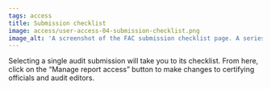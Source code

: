 ```yaml
---
tags: access
title: Submission checklist
image: access/user-access-04-submission-checklist.png
image_alt: 'A screenshot of the FAC submission checklist page. A series of requirements are listed with links to their respective web forms. Sections that have already been completed are highlighted with green text, and have a green checkmark to their left. In the top right, the "Manage report access" button is circled.'
---
```


Selecting a single audit submission will take you to its checklist. From here, click on the “Manage report access” button to make changes to certifying officials and audit editors.
